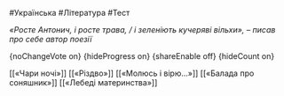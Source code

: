 #Українська #Література #Тест

*«Росте Антонич, і росте трава, / і зеленіють кучеряві вільхи», – писав про себе автор поезії*

{noChangeVote on}
{hideProgress on}
{shareEnable off}
{hideCount on}

[[«Чари ночі»]]
[[«Різдво»]]
[[«Молюсь і вірю...»]]
[[«Балада про соняшник»]]
[[«Лебеді материнства»]]
